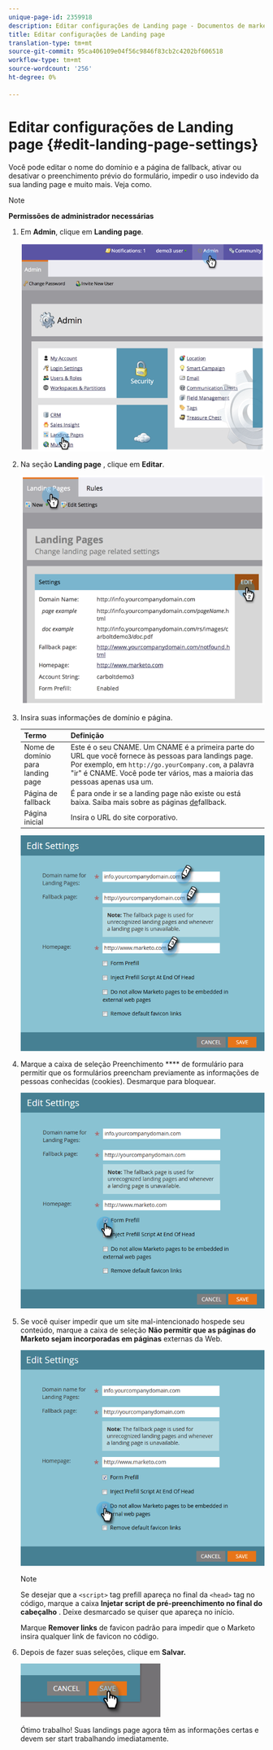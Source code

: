 ```yaml
---
unique-page-id: 2359918
description: Editar configurações de Landing page - Documentos de marketing - Documentação do produto
title: Editar configurações de Landing page
translation-type: tm+mt
source-git-commit: 95ca406109e04f56c9846f83cb2c4202bf606518
workflow-type: tm+mt
source-wordcount: '256'
ht-degree: 0%

---
```



# Editar configurações de Landing page {#edit-landing-page-settings}

Você pode editar o nome do domínio e a página de fallback, ativar ou desativar o preenchimento prévio do formulário, impedir o uso indevido da sua landing page e muito mais. Veja como.

>[!NOTE]
>
>**Permissões de administrador necessárias**

1. Em **Admin**, clique em **Landing page**.

   ![](assets/image2014-9-10-9-3a47-3a40.png)

1. Na seção **Landing page** , clique em **Editar**.

   ![](assets/image2014-9-10-9-3a47-3a12.png)

1. Insira suas informações de domínio e página.

   | Termo | Definição |
   |---|---|
   | Nome de domínio para landing page | Este é o seu CNAME. Um CNAME é a primeira parte do URL que você fornece às pessoas para landings page. Por exemplo, em `http://go.yourCompany.com`, a palavra &quot;ir&quot; é CNAME. Você pode ter vários, mas a maioria das pessoas apenas usa um. |
   | Página de fallback | É para onde ir se a landing page não existe ou está baixa. Saiba mais sobre as páginas [de](set-a-fallback-page.md)fallback. |
   | Página inicial | Insira o URL do site corporativo. |

   ![](assets/three.png)

1. Marque a caixa de seleção Preenchimento **** de formulário para permitir que os formulários preencham previamente as informações de pessoas conhecidas (cookies). Desmarque para bloquear.

   ![](assets/four.png)

1. Se você quiser impedir que um site mal-intencionado hospede seu conteúdo, marque a caixa de seleção **Não permitir que as páginas do Marketo sejam incorporadas em páginas** externas da Web.

   ![](assets/five.png)

   >[!NOTE]
   >
   >Se desejar que a `<script>` tag prefill apareça no final da `<head>` tag no código, marque a caixa **Injetar script de pré-preenchimento no final do cabeçalho** . Deixe desmarcado se quiser que apareça no início.
   >
   >Marque **Remover links** de favicon padrão para impedir que o Marketo insira qualquer link de favicon no código.

1. Depois de fazer suas seleções, clique em **Salvar.**

   ![](assets/six.png)

   Ótimo trabalho! Suas landings page agora têm as informações certas e devem ser start trabalhando imediatamente.

